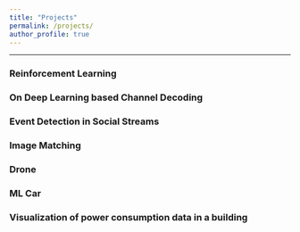 ```yaml
---
title: "Projects"
permalink: /projects/
author_profile: true
---
```

<hr> 

### Reinforcement Learning
### On Deep Learning based Channel Decoding
### Event Detection in Social Streams
### Image Matching
### Drone
### ML Car
### Visualization of power consumption data in a building
